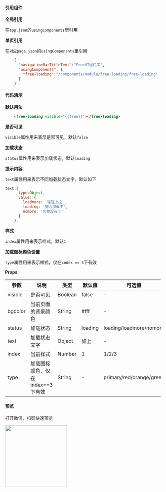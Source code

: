 #### 引用组件

**全局引用**

在`app.json`的`usingComponents`里引用

**单页引用**

在`对应page.json`的`usingComponents`里引用
```json
	{
	  "navigationBarTitleText":"FreeUI组件库",
	  "usingComponents": {
		"free-loading":"/components/module/free-loading/free-loading"
	  }
	}
```

#### 代码演示

**默认用法**

```html
	<free-loading visible="{{true}}"></free-loading>
```

**是否可见**

`visible`属性用来表示是否可见，默认`false`


**加载状态**

`status`属性用来表示加载状态，默认`loading`

**提示内容**

`text`属性用来表示不同加载状态文字，默认如下
```js
text:{
      type:Object,
      value: {
        loadmore: '轻轻上拉',
        loading: '努力加载中',
        nomore: '实在没有了'
      }
    },
```
**样式**

`index`属性用来表示样式，默认`1`

**加载图标颜色设置**

`type`属性用来表示样式，仅在`index == 3`下有效


**Props**

| 参数     | 说明                                                   | 类型          | 默认值      | 可选值 |
| -------- | ------------------------------------------------------ | ------------- | ----------- | ------ |
| visible   | 是否可见                                               | Boolean        | false      | -      |
| bgcolor   | 当前页面的背景颜色                                     | String        | #fff      | -      |
| status   | 加载状态                                     | String        | loading      | loading/loadmore/nomore  |
| text   | 加载状态文字                                     | Object        | 如上      | -      |
| index   | 当前样式                                     | Number        | 1      | 1/2/3      |
| type   | 加载图标颜色，仅在index==3下有效                                     | String        | -      | primary/red/orange/green  |

            

#### 预览

打开微信，扫码快速预览

<div align="left"><image src="https://z3.ax1x.com/2021/06/01/2nN0yt.jpg" width="200" height="200"> </image></div>
